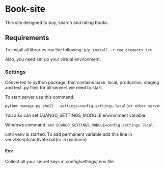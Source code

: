 # Book-site
This site designed to buy, search and rating books.

## Requirements
To install all libraries run the following:
`pip install -r requirements.txt`

Also, you need set up your virtual environment.


### Settings
Converted to python package, that contains base, local, production, staging and 
test .py files for all servers we need to start.

To start server use this command:
```python 
python manage.py shell --settings=config.settings.local(or other server we need)
```

You also can set DJANGO_SETTINGS_MODULE environment variable.

Windows command: `set DJANGO_SETTINGS_MODULE=config.settings.local` 

until venv is started. To add permanent variable add this line in venv/Scripts/activate.bat(or in pycharm)
#### Env
Collect all your secret keys in config/settings/.env file.




